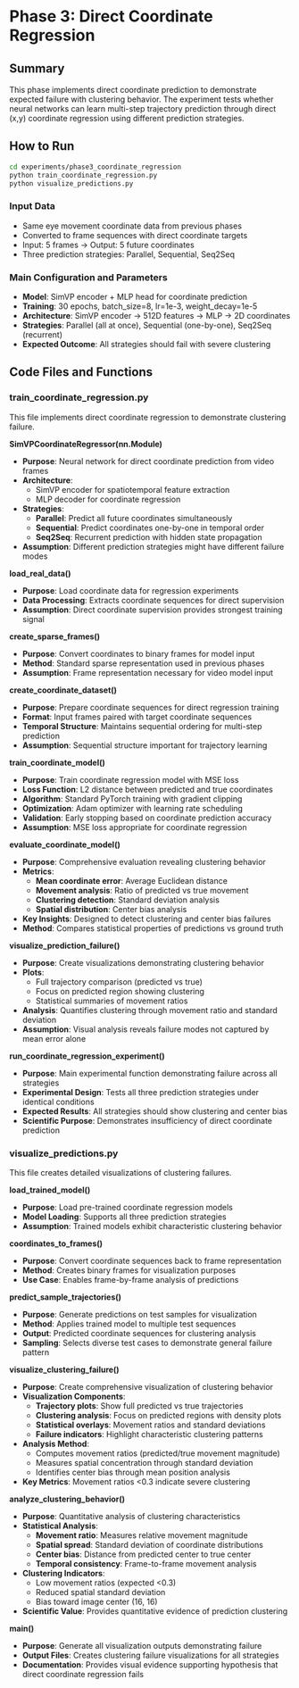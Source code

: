# Phase 3: Direct Coordinate Regression

## Summary
This phase implements direct coordinate prediction to demonstrate expected failure with clustering behavior. The experiment tests whether neural networks can learn multi-step trajectory prediction through direct (x,y) coordinate regression using different prediction strategies.

## How to Run
```bash
cd experiments/phase3_coordinate_regression
python train_coordinate_regression.py
python visualize_predictions.py
```

### Input Data
- Same eye movement coordinate data from previous phases
- Converted to frame sequences with direct coordinate targets
- Input: 5 frames → Output: 5 future coordinates
- Three prediction strategies: Parallel, Sequential, Seq2Seq

### Main Configuration and Parameters
- **Model**: SimVP encoder + MLP head for coordinate prediction
- **Training**: 30 epochs, batch_size=8, lr=1e-3, weight_decay=1e-5
- **Architecture**: SimVP encoder → 512D features → MLP → 2D coordinates
- **Strategies**: Parallel (all at once), Sequential (one-by-one), Seq2Seq (recurrent)
- **Expected Outcome**: All strategies should fail with severe clustering

## Code Files and Functions

### train_coordinate_regression.py
This file implements direct coordinate regression to demonstrate clustering failure.

**SimVPCoordinateRegressor(nn.Module)**
- **Purpose**: Neural network for direct coordinate prediction from video frames
- **Architecture**: 
  - SimVP encoder for spatiotemporal feature extraction
  - MLP decoder for coordinate regression
- **Strategies**:
  - **Parallel**: Predict all future coordinates simultaneously
  - **Sequential**: Predict coordinates one-by-one in temporal order
  - **Seq2Seq**: Recurrent prediction with hidden state propagation
- **Assumption**: Different prediction strategies might have different failure modes

**load_real_data()**
- **Purpose**: Load coordinate data for regression experiments
- **Data Processing**: Extracts coordinate sequences for direct supervision
- **Assumption**: Direct coordinate supervision provides strongest training signal

**create_sparse_frames()**
- **Purpose**: Convert coordinates to binary frames for model input
- **Method**: Standard sparse representation used in previous phases
- **Assumption**: Frame representation necessary for video model input

**create_coordinate_dataset()**
- **Purpose**: Prepare coordinate sequences for direct regression training
- **Format**: Input frames paired with target coordinate sequences
- **Temporal Structure**: Maintains sequential ordering for multi-step prediction
- **Assumption**: Sequential structure important for trajectory learning

**train_coordinate_model()**
- **Purpose**: Train coordinate regression model with MSE loss
- **Loss Function**: L2 distance between predicted and true coordinates
- **Algorithm**: Standard PyTorch training with gradient clipping
- **Optimization**: Adam optimizer with learning rate scheduling
- **Validation**: Early stopping based on coordinate prediction accuracy
- **Assumption**: MSE loss appropriate for coordinate regression

**evaluate_coordinate_model()**
- **Purpose**: Comprehensive evaluation revealing clustering behavior
- **Metrics**:
  - **Mean coordinate error**: Average Euclidean distance
  - **Movement analysis**: Ratio of predicted vs true movement
  - **Clustering detection**: Standard deviation analysis
  - **Spatial distribution**: Center bias analysis
- **Key Insights**: Designed to detect clustering and center bias failures
- **Method**: Compares statistical properties of predictions vs ground truth

**visualize_prediction_failure()**
- **Purpose**: Create visualizations demonstrating clustering behavior
- **Plots**:
  - Full trajectory comparison (predicted vs true)
  - Focus on predicted region showing clustering
  - Statistical summaries of movement ratios
- **Analysis**: Quantifies clustering through movement ratio and standard deviation
- **Assumption**: Visual analysis reveals failure modes not captured by mean error alone

**run_coordinate_regression_experiment()**
- **Purpose**: Main experimental function demonstrating failure across all strategies
- **Experimental Design**: Tests all three prediction strategies under identical conditions
- **Expected Results**: All strategies should show clustering and center bias
- **Scientific Purpose**: Demonstrates insufficiency of direct coordinate prediction

### visualize_predictions.py
This file creates detailed visualizations of clustering failures.

**load_trained_model()**
- **Purpose**: Load pre-trained coordinate regression models
- **Model Loading**: Supports all three prediction strategies
- **Assumption**: Trained models exhibit characteristic clustering behavior

**coordinates_to_frames()**
- **Purpose**: Convert coordinate sequences back to frame representation
- **Method**: Creates binary frames for visualization purposes
- **Use Case**: Enables frame-by-frame analysis of predictions

**predict_sample_trajectories()**
- **Purpose**: Generate predictions on test samples for visualization
- **Method**: Applies trained model to multiple test sequences
- **Output**: Predicted coordinate sequences for clustering analysis
- **Sampling**: Selects diverse test cases to demonstrate general failure pattern

**visualize_clustering_failure()**
- **Purpose**: Create comprehensive visualization of clustering behavior
- **Visualization Components**:
  - **Trajectory plots**: Show full predicted vs true trajectories
  - **Clustering analysis**: Focus on predicted regions with density plots
  - **Statistical overlays**: Movement ratios and standard deviations
  - **Failure indicators**: Highlight characteristic clustering patterns
- **Analysis Method**: 
  - Computes movement ratios (predicted/true movement magnitude)
  - Measures spatial concentration through standard deviation
  - Identifies center bias through mean position analysis
- **Key Metrics**: Movement ratios <0.3 indicate severe clustering

**analyze_clustering_behavior()**
- **Purpose**: Quantitative analysis of clustering characteristics
- **Statistical Analysis**:
  - **Movement ratio**: Measures relative movement magnitude
  - **Spatial spread**: Standard deviation of coordinate distributions
  - **Center bias**: Distance from predicted center to true center
  - **Temporal consistency**: Frame-to-frame movement analysis
- **Clustering Indicators**:
  - Low movement ratios (expected <0.3)
  - Reduced spatial standard deviation
  - Bias toward image center (16, 16)
- **Scientific Value**: Provides quantitative evidence of prediction clustering

**main()**
- **Purpose**: Generate all visualization outputs demonstrating failure
- **Output Files**: Creates clustering failure visualizations for all strategies
- **Documentation**: Provides visual evidence supporting hypothesis that direct coordinate regression fails 